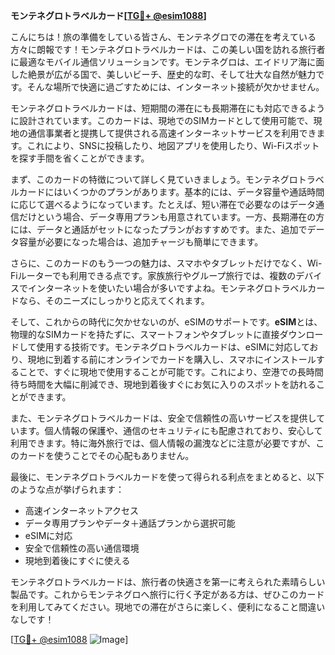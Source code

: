 **モンテネグロトラベルカード[[TG💪+ @esim1088](https://t.me/s/esim1088)]**

こんにちは！旅の準備をしている皆さん、モンテネグロでの滞在を考えている方々に朗報です！モンテネグロトラベルカードは、この美しい国を訪れる旅行者に最適なモバイル通信ソリューションです。モンテネグロは、エイドリア海に面した絶景が広がる国で、美しいビーチ、歴史的な町、そして壮大な自然が魅力です。そんな場所で快適に過ごすためには、インターネット接続が欠かせません。

モンテネグロトラベルカードは、短期間の滞在にも長期滞在にも対応できるように設計されています。このカードは、現地でのSIMカードとして使用可能で、現地の通信事業者と提携して提供される高速インターネットサービスを利用できます。これにより、SNSに投稿したり、地図アプリを使用したり、Wi-Fiスポットを探す手間を省くことができます。

まず、このカードの特徴について詳しく見ていきましょう。モンテネグロトラベルカードにはいくつかのプランがあります。基本的には、データ容量や通話時間に応じて選べるようになっています。たとえば、短い滞在で必要なのはデータ通信だけという場合、データ専用プランも用意されています。一方、長期滞在の方には、データと通話がセットになったプランがおすすめです。また、追加でデータ容量が必要になった場合は、追加チャージも簡単にできます。

さらに、このカードのもう一つの魅力は、スマホやタブレットだけでなく、Wi-Fiルーターでも利用できる点です。家族旅行やグループ旅行では、複数のデバイスでインターネットを使いたい場合が多いですよね。モンテネグロトラベルカードなら、そのニーズにしっかりと応えてくれます。

そして、これからの時代に欠かせないのが、eSIMのサポートです。**eSIM**とは、物理的なSIMカードを持たずに、スマートフォンやタブレットに直接ダウンロードして使用する技術です。モンテネグロトラベルカードは、eSIMに対応しており、現地に到着する前にオンラインでカードを購入し、スマホにインストールすることで、すぐに現地で使用することが可能です。これにより、空港での長時間待ち時間を大幅に削減でき、現地到着後すぐにお気に入りのスポットを訪れることができます。

また、モンテネグロトラベルカードは、安全で信頼性の高いサービスを提供しています。個人情報の保護や、通信のセキュリティにも配慮されており、安心して利用できます。特に海外旅行では、個人情報の漏洩などに注意が必要ですが、このカードを使うことでその心配もありません。

最後に、モンテネグロトラベルカードを使って得られる利点をまとめると、以下のような点が挙げられます：
- 高速インターネットアクセス
- データ専用プランやデータ＋通話プランから選択可能
- eSIMに対応
- 安全で信頼性の高い通信環境
- 現地到着後にすぐに使える

モンテネグロトラベルカードは、旅行者の快適さを第一に考えられた素晴らしい製品です。これからモンテネグロへ旅行に行く予定がある方は、ぜひこのカードを利用してみてください。現地での滞在がさらに楽しく、便利になること間違いなしです！

[[TG💪+ @esim1088](https://t.me/s/esim1088) ![Image](https://i.postimg.cc/Y0z9fWf4/image.png)]
